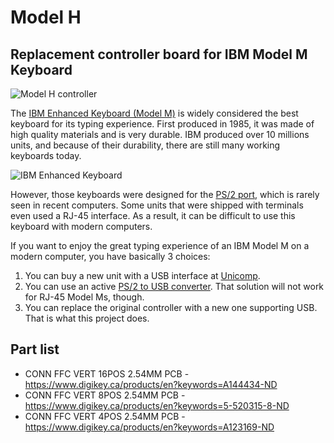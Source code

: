 # Model H
## Replacement controller board for IBM Model M Keyboard

![Model H controller](https://modelh.club/modelh_assembled.jpg)

The [IBM Enhanced Keyboard (Model
M)](https://en.wikipedia.org/wiki/Model_M_keyboard) is widely
considered the best keyboard for its typing experience. First produced
in 1985, it was made of high quality materials and is very
durable. IBM produced over 10 millions units, and because of their
durability, there are still many working keyboards today.

![IBM Enhanced Keyboard](https://upload.wikimedia.org/wikipedia/commons/4/48/IBM_Model_M.png)

However, those keyboards were designed for the [PS/2
port](https://en.wikipedia.org/wiki/PS/2_port), which is rarely seen
in recent computers. Some units that were shipped with terminals even
used a RJ-45 interface. As a result, it can be difficult to use this
keyboard with modern computers.

If you want to enjoy the great typing experience of an IBM Model M on a modern computer, you have basically 3 choices:

1. You can buy a new unit with a USB interface at [Unicomp](https://www.pckeyboard.com/page/product/NEW_M).
2. You can use an active [PS/2 to USB converter](https://www.clickykeyboards.com/product/ps-2-to-usb-adapter-converter-for-keyboards/). That solution will not work for RJ-45 Model Ms, though.
3. You can replace the original controller with a new one supporting USB. That is what this project does.

## Part list

* CONN FFC VERT 16POS 2.54MM PCB - https://www.digikey.ca/products/en?keywords=A144434-ND
* CONN FFC VERT 8POS 2.54MM PCB - https://www.digikey.ca/products/en?keywords=5-520315-8-ND
* CONN FFC VERT 4POS 2.54MM PCB - https://www.digikey.ca/products/en?keywords=A123169-ND
